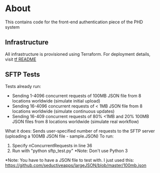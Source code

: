 # About
This contains code for the front-end authentication piece of the PHD system

## Infrastructure
All infrastructure is provisioned using Terraform. For deployment details, visit [tf README](tf/README.md)

## SFTP Tests
Tests already run:
 - Sending 1-4096 concurrent requests of 100MB JSON file from 8 locations worldwide (simulate initial upload)
 - Sending 16-4096 concurrent requests of < 1MB JSON file from 8 locations worldwide (simulate continuous updates)
 - Sending 16-409 concurrent requests of 80% <1MB and 20% 100MB JSON files from 8 locations worldwide (simulate real workflow)
 
 
What it does: Sends user-specified number of requests to the SFTP server (uploading a 100MB JSON file - sample.JSON)
To run:
1. Specify nConcurrentRequests in line 36
2. Run with "python sftp_test.py" *Note: Don't use Python 3

*Note: You have to have a JSON file to test with. I just used this: https://github.com/seductiveapps/largeJSON/blob/master/100mb.json
